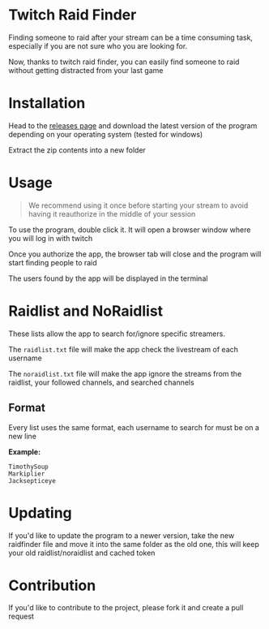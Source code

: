 # Twitch Raid Finder

Finding someone to raid after your stream can be a time consuming task,
especially if you are not sure who you are looking for.

Now, thanks to twitch raid finder, you can easily find someone to raid without getting distracted from your last game

# Installation

Head to the [releases page](https://github.com/mrTomatolegit/raid-finder/releases) and download the latest version of the program depending on your operating system (tested for windows)

Extract the zip contents into a new folder

# Usage

> We recommend using it once before starting your stream to avoid having it reauthorize in the middle of your session

To use the program, double click it. It will open a browser window where you will log in with twitch

Once you authorize the app, the browser tab will close and the program will start finding people to raid

The users found by the app will be displayed in the terminal

# Raidlist and NoRaidlist

These lists allow the app to search for/ignore specific streamers.

The `raidlist.txt` file will make the app check the livestream of each username

The `noraidlist.txt` file will make the app ignore the streams from the raidlist, your followed channels, and searched channels

## Format

Every list uses the same format, each username to search for must be on a new line

**Example:**
```
TimothySoup
Markiplier
Jacksepticeye
```

# Updating

If you'd like to update the program to a newer version, take the new raidfinder file and move it into the same folder as the old one, this will keep your old raidlist/noraidlist and cached token

# Contribution

If you'd like to contribute to the project, please fork it and create a pull request
